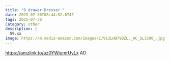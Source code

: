 ```yaml
---
title: "8 drawer Dresser "
date: 2025-07-30T08:44:52.674Z
tags: 2025-07-30
Category: other
description: |
  59.xx
image: https://m.media-amazon.com/images/I/913LHQ79BZL._AC_SL1500_.jpg
---
```

https://amzlink.to/az0YWjumrUyLx
AD